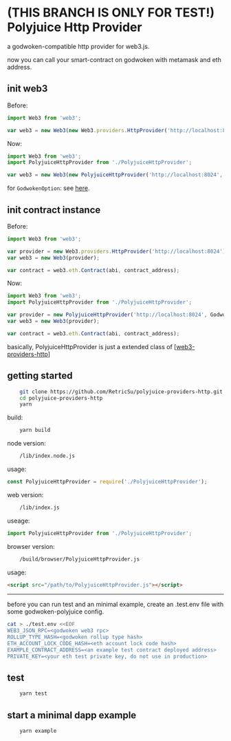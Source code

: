 # (THIS BRANCH IS ONLY FOR TEST!) Polyjuice Http Provider

a godwoken-compatible http provider for web3.js.

now you can call your smart-contract on godwoken with metamask and eth address.

## init web3

Before:

```js
import Web3 from 'web3';

var web3 = new Web3(new Web3.providers.HttpProvider('http://localhost:8024'));
```

Now:

```js
import Web3 from 'web3';
import PolyjuiceHttpProvider from './PolyjuiceHttpProvider';

var web3 = new Web3(new PolyjuiceHttpProvider('http://localhost:8024', GodwokenOption, ['your abi items array']));
```

for ```GodwokenOption```: see [here](/src/util.ts#L38-L49).

## init contract instance

Before:

```js
import Web3 from 'web3';

var provider = new Web3.providers.HttpProvider('http://localhost:8024');
var web3 = new Web3(provider);

var contract = web3.eth.Contract(abi, contract_address);
```

Now:

```js
import Web3 from 'web3';
import PolyjuiceHttpProvider from './PolyjuiceHttpProvider';

var provider = new PolyjuiceHttpProvider('http://localhost:8024', GodwokenOption, ['your abi items array']);
var web3 = new Web3(provider);

var contract = web3.eth.Contract(abi, contract_address);
```

basically, PolyjuiceHttpProvider is just a extended class of [[web3-providers-http](https://github.com/ChainSafe/web3.js/tree/1.x/packages/web3-providers-http)]

## getting started

```sh
    git clone https://github.com/RetricSu/polyjuice-providers-http.git
    cd polyjuice-providers-http
    yarn 
```

build:

```sh
    yarn build
```

node version:

```sh
    /lib/index.node.js
```

usage:

```js
const PolyjuiceHttpProvider = require('./PolyjuiceHttpProvider');
```

web version:

```sh
    /lib/index.js
```

useage:

```js
import PolyjuiceHttpProvider from './PolyjuiceHttpProvider';
```

browser version:

```sh
    /build/browser/PolyjuiceHttpProvider.js
```

usage:

```html
<script src="/path/to/PolyjuiceHttpProvider.js"></script>
```

---

before you can run test and an minimal example, create an .test.env file with some godwoken-polyjuice config.

```sh
cat > ./test.env <<EOF
WEB3_JSON_RPC=<godwoken web3 rpc>
ROLLUP_TYPE_HASH=<godwoken rollup type hash>
ETH_ACCOUNT_LOCK_CODE_HASH=<eth account lock code hash>
EXAMPLE_CONTRACT_ADDRESS=<an example test contract deployed address>
PRIVATE_KEY=<your eth test private key, do not use in production>
```

## test

```sh
    yarn test
```

## start a minimal dapp example

```sh
    yarn example
```
